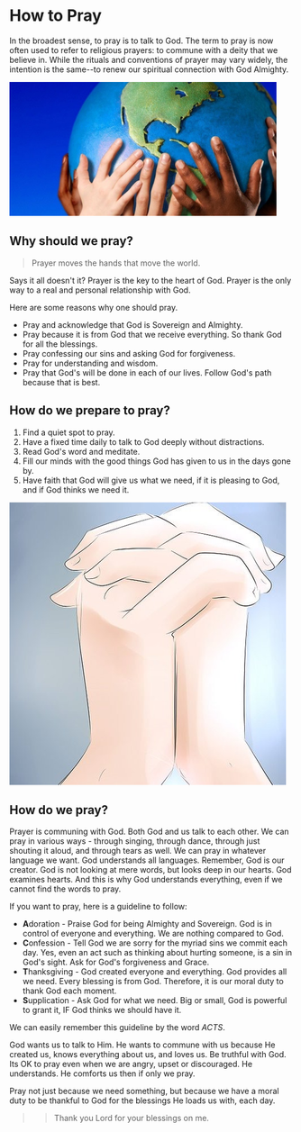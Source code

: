 # How to Pray

In the broadest sense, to pray is to talk to God. 
The term to pray is now often used to refer to religious prayers: to commune with a deity that we believe in. 
While the rituals and conventions of prayer may vary widely, the intention is the same--to renew our spiritual connection with God Almighty.

![Prayer is universal](/img/pray1.png)


## Why should we pray?
> Prayer moves the hands that move the world.

Says it all doesn't it?  Prayer is the key to the heart of God. Prayer is the only way to a real and personal relationship with God.  

Here are some reasons why one should pray.

* Pray and acknowledge that God is Sovereign and Almighty.
* Pray because it is from God that we receive everything. So thank God for all the blessings.
* Pray confessing our sins and asking God for forgiveness.
* Pray for understanding and wisdom.
* Pray that God's will be done in each of our lives. Follow God's path because that is best.


## How do we prepare to pray?

1. Find a quiet spot to pray.
2. Have a fixed time daily to talk to God deeply without distractions.
3. Read God's word and meditate.
4. Fill our minds with the good things God has given to us in the days gone by.
5. Have faith that God will give us what we need, if it is pleasing to God, and if God thinks we need it.

![Talk to God](/img/pray2.jpg)

## How do we pray?

Prayer is communing with God. Both God and us talk to each other. We can pray in various ways - through singing, through dance, through just shouting it aloud, and through tears as well. 
We can pray in whatever language we want. God understands all languages. Remember, God is our creator. God is not looking at mere words, but looks deep in our hearts. God examines hearts. 
And this is why God understands everything, even if we cannot find the words to pray.

If you want to pray, here is a guideline to follow:

* **A**doration - Praise God for being Almighty and Sovereign. God is in control of everyone and everything. We are nothing compared to God.
* **C**onfession - Tell God we are sorry for the myriad sins we commit each day. Yes, even an act such as thinking about hurting someone, is a sin in God's sight. Ask for God's forgiveness and Grace.
* **T**hanksgiving - God created everyone and everything. God provides all we need. Every blessing is from God. Therefore, it is our moral duty to thank God each moment.
* **S**upplication - Ask God for what we need. Big or small, God is powerful to grant it, IF God thinks we should have it. 

We can easily remember this guideline by the word _ACTS_.

God wants us to talk to Him. He wants to commune with us because He created us, knows everything about us, and loves us. Be truthful with God. Its OK to pray even when we are angry, upset or discouraged. 
He understands. He comforts us then if only we pray.

Pray not just because we need something, but because we have a moral duty to be thankful to God for the blessings He loads us with, each day. 

>> Thank you Lord for your blessings on me.
